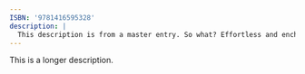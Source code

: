 ```yaml
---
ISBN: '9781416595328'
description: |
  This description is from a master entry. So what? Effortless and enchanting, Roger Deakin's *Wildwood* is unique in its weaving of encyclopedic appreciation for trees and personal anecdote. Simply if uncharitably put, Deakin looks into his navel and finds a forest. It's idosyncratic and beautiful, and you might find yourself checking prices on flights to southern Kyrgyzstan just to see if an actual lived experience can live up to his description of a walnut forest, or driving around Suffolk looking for his 400-year-old digs, or just wishing you could be half as observant as this writer, who spent a lifetime carefully looking around him and beautifully recording it. Give this amazing study of what he dubbed "the fifth element" (wood), a little time to take root, and something beatuiful will grow. Now you know!
---
```


This is a longer description.
